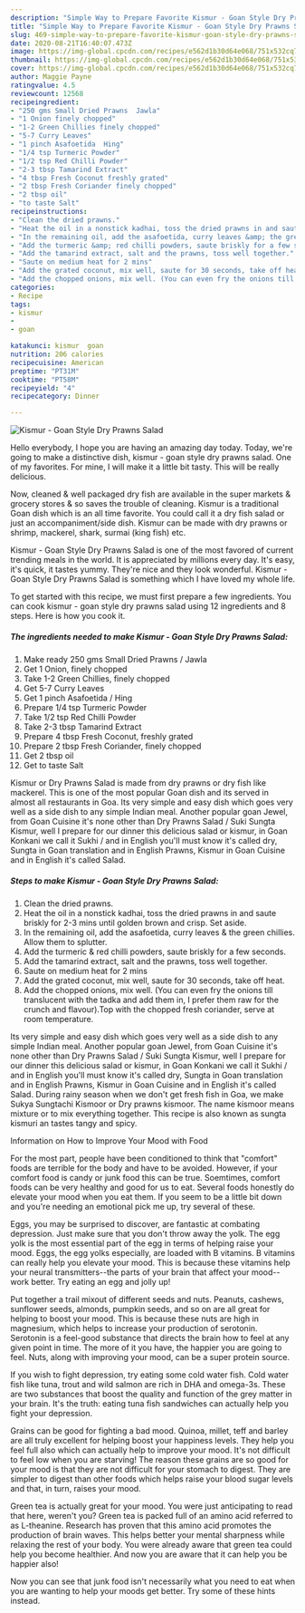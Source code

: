```yaml
---
description: "Simple Way to Prepare Favorite Kismur - Goan Style Dry Prawns Salad"
title: "Simple Way to Prepare Favorite Kismur - Goan Style Dry Prawns Salad"
slug: 469-simple-way-to-prepare-favorite-kismur-goan-style-dry-prawns-salad
date: 2020-08-21T16:40:07.473Z
image: https://img-global.cpcdn.com/recipes/e562d1b30d64e068/751x532cq70/kismur-goan-style-dry-prawns-salad-recipe-main-photo.jpg
thumbnail: https://img-global.cpcdn.com/recipes/e562d1b30d64e068/751x532cq70/kismur-goan-style-dry-prawns-salad-recipe-main-photo.jpg
cover: https://img-global.cpcdn.com/recipes/e562d1b30d64e068/751x532cq70/kismur-goan-style-dry-prawns-salad-recipe-main-photo.jpg
author: Maggie Payne
ratingvalue: 4.5
reviewcount: 12568
recipeingredient:
- "250 gms Small Dried Prawns  Jawla"
- "1 Onion finely chopped"
- "1-2 Green Chillies finely chopped"
- "5-7 Curry Leaves"
- "1 pinch Asafoetida  Hing"
- "1/4 tsp Turmeric Powder"
- "1/2 tsp Red Chilli Powder"
- "2-3 tbsp Tamarind Extract"
- "4 tbsp Fresh Coconut freshly grated"
- "2 tbsp Fresh Coriander finely chopped"
- "2 tbsp oil"
- "to taste Salt"
recipeinstructions:
- "Clean the dried prawns."
- "Heat the oil in a nonstick kadhai, toss the dried prawns in and saute briskly for 2-3 mins until golden brown and crisp. Set aside."
- "In the remaining oil, add the asafoetida, curry leaves &amp; the green chillies. Allow them to splutter."
- "Add the turmeric &amp; red chilli powders, saute briskly for a few seconds."
- "Add the tamarind extract, salt and the prawns, toss well together."
- "Saute on medium heat for 2 mins"
- "Add the grated coconut, mix well, saute for 30 seconds, take off heat."
- "Add the chopped onions, mix well. (You can even fry the onions till translucent with the tadka and add them in, I prefer them raw for the crunch and flavour).Top with the chopped fresh coriander, serve at room temperature."
categories:
- Recipe
tags:
- kismur
- 
- goan

katakunci: kismur  goan 
nutrition: 206 calories
recipecuisine: American
preptime: "PT31M"
cooktime: "PT58M"
recipeyield: "4"
recipecategory: Dinner

---
```



![Kismur - Goan Style Dry Prawns Salad](https://img-global.cpcdn.com/recipes/e562d1b30d64e068/751x532cq70/kismur-goan-style-dry-prawns-salad-recipe-main-photo.jpg)

Hello everybody, I hope you are having an amazing day today. Today, we're going to make a distinctive dish, kismur - goan style dry prawns salad. One of my favorites. For mine, I will make it a little bit tasty. This will be really delicious.

Now, cleaned &amp; well packaged dry fish are available in the super markets &amp; grocery stores &amp; so saves the trouble of cleaning. Kismur is a traditional Goan dish which is an all time favorite. You could call it a dry fish salad or just an accompaniment/side dish. Kismur can be made with dry prawns or shrimp, mackerel, shark, surmai (king fish) etc.

Kismur - Goan Style Dry Prawns Salad is one of the most favored of current trending meals in the world. It is appreciated by millions every day. It's easy, it's quick, it tastes yummy. They're nice and they look wonderful. Kismur - Goan Style Dry Prawns Salad is something which I have loved my whole life.


To get started with this recipe, we must first prepare a few ingredients. You can cook kismur - goan style dry prawns salad using 12 ingredients and 8 steps. Here is how you cook it.

<!--inarticleads1-->

##### The ingredients needed to make Kismur - Goan Style Dry Prawns Salad:

1. Make ready 250 gms Small Dried Prawns / Jawla
1. Get 1 Onion, finely chopped
1. Take 1-2 Green Chillies, finely chopped
1. Get 5-7 Curry Leaves
1. Get 1 pinch Asafoetida / Hing
1. Prepare 1/4 tsp Turmeric Powder
1. Take 1/2 tsp Red Chilli Powder
1. Take 2-3 tbsp Tamarind Extract
1. Prepare 4 tbsp Fresh Coconut, freshly grated
1. Prepare 2 tbsp Fresh Coriander, finely chopped
1. Get 2 tbsp oil
1. Get to taste Salt


Kismur or Dry Prawns Salad is made from dry prawns or dry fish like mackerel. This is one of the most popular Goan dish and its served in almost all restaurants in Goa. Its very simple and easy dish which goes very well as a side dish to any simple Indian meal. Another popular goan Jewel, from Goan Cuisine it&#39;s none other than Dry Prawns Salad / Suki Sungta Kismur, well I prepare for our dinner this delicious salad or kismur, in Goan Konkani we call it Sukhi / and in English you&#39;ll must know it&#39;s called dry, Sungta in Goan translation and in English Prawns, Kismur in Goan Cuisine and in English it&#39;s called Salad. 

<!--inarticleads2-->

##### Steps to make Kismur - Goan Style Dry Prawns Salad:

1. Clean the dried prawns.
1. Heat the oil in a nonstick kadhai, toss the dried prawns in and saute briskly for 2-3 mins until golden brown and crisp. Set aside.
1. In the remaining oil, add the asafoetida, curry leaves &amp; the green chillies. Allow them to splutter.
1. Add the turmeric &amp; red chilli powders, saute briskly for a few seconds.
1. Add the tamarind extract, salt and the prawns, toss well together.
1. Saute on medium heat for 2 mins
1. Add the grated coconut, mix well, saute for 30 seconds, take off heat.
1. Add the chopped onions, mix well. (You can even fry the onions till translucent with the tadka and add them in, I prefer them raw for the crunch and flavour).Top with the chopped fresh coriander, serve at room temperature.


Its very simple and easy dish which goes very well as a side dish to any simple Indian meal. Another popular goan Jewel, from Goan Cuisine it&#39;s none other than Dry Prawns Salad / Suki Sungta Kismur, well I prepare for our dinner this delicious salad or kismur, in Goan Konkani we call it Sukhi / and in English you&#39;ll must know it&#39;s called dry, Sungta in Goan translation and in English Prawns, Kismur in Goan Cuisine and in English it&#39;s called Salad. During rainy season when we don&#39;t get fresh fish in Goa, we make Sukya Sungtachi Kismoor or Dry prawns kismoor. The name kismoor means mixture or to mix everything together. This recipe is also known as sungta kismuri an tastes tangy and spicy. 

Information on How to Improve Your Mood with Food


For the most part, people have been conditioned to think that "comfort" foods are terrible for the body and have to be avoided. However, if your comfort food is candy or junk food this can be true. Soemtimes, comfort foods can be very healthy and good for us to eat. Several foods honestly do elevate your mood when you eat them. If you seem to be a little bit down and you're needing an emotional pick me up, try several of these.

Eggs, you may be surprised to discover, are fantastic at combating depression. Just make sure that you don't throw away the yolk. The egg yolk is the most essential part of the egg in terms of helping raise your mood. Eggs, the egg yolks especially, are loaded with B vitamins. B vitamins can really help you elevate your mood. This is because these vitamins help your neural transmitters--the parts of your brain that affect your mood--work better. Try eating an egg and jolly up!

Put together a trail mixout of different seeds and nuts. Peanuts, cashews, sunflower seeds, almonds, pumpkin seeds, and so on are all great for helping to boost your mood. This is because these nuts are high in magnesium, which helps to increase your production of serotonin. Serotonin is a feel-good substance that directs the brain how to feel at any given point in time. The more of it you have, the happier you are going to feel. Nuts, along with improving your mood, can be a super protein source.

If you wish to fight depression, try eating some cold water fish. Cold water fish like tuna, trout and wild salmon are rich in DHA and omega-3s. These are two substances that boost the quality and function of the grey matter in your brain. It's the truth: eating tuna fish sandwiches can actually help you fight your depression. 

Grains can be good for fighting a bad mood. Quinoa, millet, teff and barley are all truly excellent for helping boost your happiness levels. They help you feel full also which can actually help to improve your mood. It's not difficult to feel low when you are starving! The reason these grains are so good for your mood is that they are not difficult for your stomach to digest. They are simpler to digest than other foods which helps raise your blood sugar levels and that, in turn, raises your mood.

Green tea is actually great for your mood. You were just anticipating to read that here, weren't you? Green tea is packed full of an amino acid referred to as L-theanine. Research has proven that this amino acid promotes the production of brain waves. This helps better your mental sharpness while relaxing the rest of your body. You were already aware that green tea could help you become healthier. And now you are aware that it can help you be happier also!

Now you can see that junk food isn't necessarily what you need to eat when you are wanting to help your moods get better. Try  some  of  these  hints  instead.

